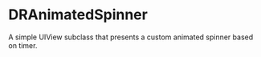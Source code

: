 DRAnimatedSpinner
=================

A simple UIView subclass that presents a custom animated spinner based on timer.
